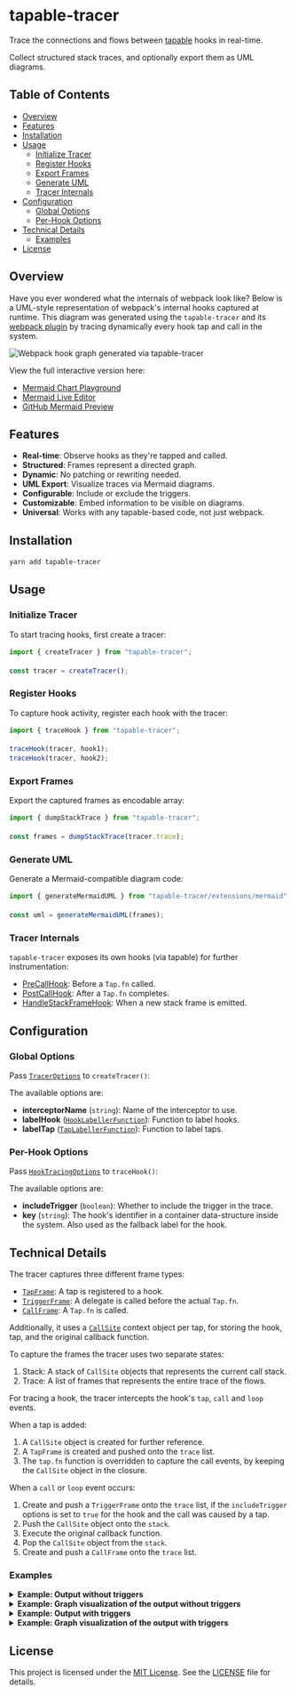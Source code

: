 # tapable-tracer

Trace the connections and flows between
[tapable](https://github.com/webpack/tapable) hooks in real-time.

Collect structured stack traces, and optionally export them as UML diagrams.

## Table of Contents

- [Overview](#overview)
- [Features](#features)
- [Installation](#installation)
- [Usage](#usage)
  - [Initialize Tracer](#initialize-tracer)
  - [Register Hooks](#register-hooks)
  - [Export Frames](#export-frames)
  - [Generate UML](#generate-uml)
  - [Tracer Internals](#tracer-internals)
- [Configuration](#configuration)
  - [Global Options](#global-options)
  - [Per-Hook Options](#per-hook-options)
- [Technical Details](#technical-details)
  - [Examples](#examples)
- [License](#license)

## Overview

Have you ever wondered what the internals of webpack look like?
Below is a UML-style representation of webpack's internal hooks captured at
runtime. This diagram was generated using the `tapable-tracer` and its
[webpack plugin](src/extensions/webpack/plugin/TapableTracerPlugin.ts) by
tracing dynamically every hook tap and call in the system.

<picture>
  <source
    media="(prefers-color-scheme: dark)"
    srcset="./assets/webpack-graph-dark.svg"
  />
  <img
    alt="Webpack hook graph generated via tapable-tracer"
    src="./assets/webpack-graph-light.svg"
  />
</picture>

View the full interactive version here:
- [Mermaid Chart Playground](https://www.mermaidchart.com/play#pako:eNqlmttOKzcUhl8l4h4JcgQuKqEQukPJBhEQlTZblZk4icWMZ2p70E5L36aXfao-Sb2cAznYnlmrV1HGXt_YXr9Pv-bPoySf8KOLo-Pj4xeZ5HIqZhcvstFI2SIvzUWDp2_w1_64x42GtPXvU5bwjEszNooZPltcNL4OHp_vHn75bTwc3d8Ofn2RDjhTrJg3bh8gFAJPvn1rfLW_A_kuVC4BcZ-WMyEb3783jo9_-jCs-HA1T23NVz7NFX8ooXRNaNrnj6xgryl_VLYVKhDfsvUmueRboW376N9__l5XTViaLut2bAH_bFGdkK4tYFPD1cAb17PFgx-2WLJUB1p4ZuskeVaIdLuR5_Zpf17Kt3vFp9wkc_ub5mwSGqaTDYUZkW-P1CkMYT_PslzeaIe8zlXGggMOI2vmQvf9NBjQsWHKlIWDXfGCywmXieCaiGzvN_DWdlTIGREHaeynnMlQPCSNZ2I7UaeQqRv2znSiRGFG-aRMw_2JDDZk80bnkk6AzF9qzemNaELRQBq1uCugKEBonjq9b6rV0XskxlO0fJ8SsxlXH_GmbSjNdQVCv6timyDejL1tT7Qm9NWuLUZknPBKENtQTrm61AuZ0FMGmrxihj0pQYgG9V7bBYQWfbacf4UteBWpMJShB9V-YcrO4QV5EFpQdDm6IkSC9h7476VQ_EaPTTmdEiDNrXWIEA7igpUruBfFgturHZHadtDh5f2QENl1e1SRK6OtkPPLgiChFgjwmb8WLHkbWkySlhNO2KtaSylKbQixIMEnbUdQiYQQ3z751NCqBwTIlhAHUpeKwmh-MuxYGP6D0htQ4zCDtBKC25vgETeM3ghQ5XihDc8Iwd2dRhAAIMqnh1tCJMjwOVdv4akcP4O0QYtXfMrK1J6NmdHXLDE5ZU_rnOyR7DnQng0IoNMDkLBpJaxVnebuWckmBxYOAqjl9muYJe7YZ3U2EVCHsPp23DbOs_ydD7LCLByQwgHJjria8auySEVirzVkFAj4OmWz9XpIBoGQx8Jel6ZTnlgxWSaBcrZqzubEvlgt-wTW-QHrSbMZYbHrnrgDlOTqZ7gjEgCg6xGTs5STu9MFRS-PLVaDkHPJIgfnGMldj6xwTDzZ8eWjuzwNDOwd5U4OlMpVCNQFuep5XqaTwe6Npj4j1p2um1UsdVuANF-YpqTInQ6Yzq6FvQeLP_5Hos7cImaXrUxIoY1YnbiHEwrsfB_mckZi9VbLtJCEOdADCT9ypSmrcc85ITwrbIk9cjFDSFCv5dKc5GpC633bJVjJPrPnLy61XcXfOfke0Ou45ug8feeqz5I5J-7CoVtsb2PbLMG6VlBvHbRuWr0wkKzVlxFO-nVCQp7X_vPD63XMV6tuKcwHVdaqewZvUpxNlqqpNRJn0H4J3lO6lMbqUFQrtunU4s6h-ODWZuD6B0ZbOMrry-0-PcyA3_GrTnmFp-UvPnx9pdmHJ9Yy_PDYStMPjfSd2tGQ4AaOJkVWsWo5RPzBw6LDd1e6xyhahTmKY4UMUhwlaJKiMB7DEBfv8w5xhLh_iGP5PEQcwecj4ghhLxHHifiJKNCBp4iLjviKOJDXW8QhPP4iDuD3GHGMfZ8RFx3xGnGguN-IYx16jrh4v--IYsS8Rxwo7D_iOBEPEgfy-JA4QNyLxLE8fiQOEPAkcZB9XxIXXWUtomhV9iIOVmUx4mgVNiMOVm014nhxuxHHqrQccbgK2xEHi1mPOFK1_YjjVVmQKFrIhsRBwlYkjlNlR-JoESMQB4qZgThSlSGIo9UwBXHAamMQxfOZgziAxyDEAcImIY7jNwpxjFpmYfWXKL5vObaeoW57oS9HttwgaMgU5DAf7b40bCB11oYhwnWKGPoHJbS5HjYdfN9FbT3zXMMPP7WqHpXPT-Z2XxWO6K3agPAaPZ_9bT3yaCP4OeHRX_8BgPSABA)
- [Mermaid Live Editor](https://mermaid.live/edit#pako:eNqlmttu4zYQhl_F0HWysGVLsn1RIHCcbtJ4N8gBW3S9KBiJlolIpEpRwXoPb9PLPlWfpBz6ECcWJQ975YTkfKI4v3j4we9eLBLqjb3T09M5jwVfsHQ8551ORlaiUuMOzZ7gX_1jijsdrtvfZCSmOeXqTkmiaLoadz5M7z99vP3tz7vL2c319Pc5N8BUkmLZub6FUAjsfv7c-aB_p_yZScEBcZNVKeOdL186p6e__FCk-GFa9nTLR7oQkt5WULsl-Lr8nhTkMaP3UvdCWuL7ul0iON0LHeiif__5e9s0Jlm2bhvoCvrSo2NCQl1BForKaW1cpKunX3U1J1lp6eFQt4lFXrBsv5MjXTpZVvzpRtIFVfFS_2aCJLZh6u4oRDGxP1I9GMKJyHPBr0qDvBAyJ9YBh5FVS1ZO6mkwoHeKSFUVBnZOC8oTymNGS0fk4G0Hr_WLMp464iCNk4wSbouHpNGc7SeqB5m6Is-kjCUr1EwkVWZ_n4bBhmxelYK7EyDzZ2VJ3TvhQ9WUK7n6WECVheD3jN53zY7Re0NMTdX6eZKlKZU_mru2o_jbBg7v3Rbrg3hz8rT_ofnwrnpuUSynDo8EsV3yBZVn5YrH7ikDTZ4TRR4kc4gG9V7oCcQterj-_gpd8cgyplyGHlT7nkj9Da-cB6EPVWezc4dI0N4t_atikl6Vd6paLBwg_t485BAO4oKZy7oWNQUPNiuia99Bh2c3lw6RoVmjCiFVqYUszgoHCfVBgJ_oY0Hip0uNibMqoQ5rVX8tRV4qh1iQ4EOpR1Cy2CF-0H3R0OYNHCB7QpzyspIuDP-FocdC0a8ubwNqvMwhrQ7Bg13wjCri3glQ5d2qVDR3CA5fdcIBAKJ8uL12iAQZfhLyyf4pN-9BBqDFc7ogVab3xkSVFyRWwmVNC7pvSHofqPcGDqDeAYjptDrMVYH_eq-kkwMThwOob9Zr-ErMtk_rLGHQxmH2DcwyTnPxTKd5oVYG6MIByc6oTOl5VWQs1scaZxQI-CIj6XY-dAaBkO-YPi4tFjTWYtJMB8pw053djn21mfYdWKMD1kNJUofJLuyaDRSn8lc4IzoAQNczwtOMOr9OCIpeb1u0BiHnnDRsnJtI5nikhaOak908fYTr3cBUn1E-8qmUQtpAIci1XIoqS6avTzTHM5peJzRfFcnMEsDVe1K6pMjsDkiZXzB9Dmbf_keihmYS09NWzjgrFdvsuC8TF9joLczkzIkVbaZpxh2-gQgkfE9l6TIbR8YJoXmha_SWiyiHBEV9k-ZYyMTt7QcmwZJPiN5_UV7qWfyZOp8DosB0pxTZM5UTEi-p4ypsO8VGO9tmDS6PCoq2QduuHRcGktX6UsxI_5gQm-f1tvzweN3kq7X3FL4HWR3VdghPkpQka9UcNRJD6D8H7ylbS2OzKToq1jdqMftQfHB_N3CTA6PNHlXry70uPcxAvePXnvIWT6u--vDxrWYfnniU4YfHtpp-aGTdrh0NsS7gaFLDLNYuhwZ_8LDq8Nmt7jGK1mKO4lg2gxRHsZqkKEyNYYiLr_MOcYRm_xDHqvMQcYQ6HxFHsHuJOE6Dn4gCHXiKuOgGXxEHqvUWcYgafxEHqPcYcYy3PiMuusFrxIGa_UYc69BzxMXX-44oRpP3iAPZ_Uccp8GDxIFqfEgcoNmLxLFq_EgcwOJJ4iBvfUlcdJu1iKK12Ys4WJvFiKO12Iw4WLvViOM12404VqvliMO12I44WJP1iCO12484XpsFiaLZbEgcxG5F4jhtdiSO1mAE4kBNZiCO1GYI4mhHmII4YLsxiOLVmYM4QI1BiAPYTUIcp94oxDGOMgvbb6LU3eXYK0Od9mw3R_bcIOjIAuSwnL1-qN1ACraGIcJ1ajD0D2rcvnW76VB3L2qvrOYYfnjVqn1UXq7MvX6UPSLa9AHhNdZc-9srqtGG9Tqhd-KlkiXeWMmKnni5nhQI_Ot9B_DcU0ua07k31n8mRD7NvTn_qWMKwv8QIt-GSVGlS2-8IFmp_6uKRH-H54ykkrw0gVVMS6Xiyhv7gUF44-_eV298OvCjd91uEASD3mjk94aRrl7pcj_svuv3gqg_GIZ9f9jzg58n3jfzXP9dEIa6ZRiORoNh0Iv6Jx7Vex4hZ-ubnubC58__AOIrwXM)
- [GitHub Mermaid Preview](e2e/uml/webpack/basic/PREVIEW.md)

## Features

- **Real-time**: Observe hooks as they're tapped and called.
- **Structured**: Frames represent a directed graph.
- **Dynamic**: No patching or rewriting needed.
- **UML Export**: Visualize traces via Mermaid diagrams.
- **Configurable**: Include or exclude the triggers.
- **Customizable**: Embed information to be visible on diagrams.
- **Universal**: Works with any tapable-based code, not just webpack.

## Installation

```sh
yarn add tapable-tracer
```

## Usage

### Initialize Tracer

To start tracing hooks, first create a tracer:

```ts
import { createTracer } from "tapable-tracer";

const tracer = createTracer();
```

### Register Hooks

To capture hook activity, register each hook with the tracer:

```ts
import { traceHook } from "tapable-tracer";

traceHook(tracer, hook1);
traceHook(tracer, hook2);
```

### Export Frames

Export the captured frames as encodable array:

```ts
import { dumpStackTrace } from "tapable-tracer";

const frames = dumpStackTrace(tracer.trace);
```

### Generate UML

Generate a Mermaid-compatible diagram code:

```ts
import { generateMermaidUML } from "tapable-tracer/extensions/mermaid";

const uml = generateMermaidUML(frames);
```

### Tracer Internals

`tapable-tracer` exposes its own hooks (via tapable) for further
instrumentation:

- [PreCallHook](src/tracer/hooks/pre-call/PreCallHook.ts): Before a `Tap.fn`
  called.
- [PostCallHook](src/tracer/hooks/post-call/PostCallHook.ts): After a `Tap.fn`
  completes.
- [HandleStackFrameHook](src/tracer/hooks/handle-stack-frame/HandleStackFrameHook.ts):
  When a new stack frame is emitted.

## Configuration

### Global Options

Pass [`TracerOptions`](src/tracer/options/TracerOptions.ts) to
`createTracer()`:

The available options are:

- **interceptorName** (`string`): Name of the interceptor to use.
- **labelHook** ([`HookLabellerFunction`](src/hook/label/HookLabellerFunction.ts)):
  Function to label hooks.
- **labelTap** ([`TapLabellerFunction`](src/tap/label/TapLabellerFunction.ts)):
  Function to label taps.

### Per-Hook Options

Pass [`HookTracingOptions`](src/tracer/options/HookTracingOptions.ts) to
`traceHook()`:

The available options are:

- **includeTrigger** (`boolean`): Whether to include the trigger in the trace.
- **key** (`string`): The hook's identifier in a container data-structure
  inside the system. Also used as the fallback label for the hook.

## Technical Details

The tracer captures three different frame types:

- [`TapFrame`](src/stack-frame/TapFrame.ts): A tap is registered to a hook.
- [`TriggerFrame`](src/stack-frame/TriggerFrame.ts): A delegate is called
  before the actual `Tap.fn`.
- [`CallFrame`](src/stack-frame/CallFrame.ts): A `Tap.fn` is called.

Additionally, it uses a [`CallSite`](src/tracer/stack/CallSite.ts) context
object per tap, for storing the hook, tap, and the original callback function.

To capture the frames the tracer uses two separate states:

1. Stack: A stack of `CallSite` objects that represents the current call stack.
2. Trace: A list of frames that represents the entire trace of the flows.

For tracing a hook, the tracer intercepts the hook's `tap`, `call` and `loop`
events.

When a tap is added:

1. A `CallSite` object is created for further reference.
2. A `TapFrame` is created and pushed onto the `trace` list.
3. The `tap.fn` function is overridden to capture the call events, by keeping
  the `CallSite` object in the closure.

When a `call` or `loop` event occurs:

1. Create and push a `TriggerFrame` onto the `trace` list, if the
  `includeTrigger` options is set to `true` for the hook and the
  call was caused by a tap.
2. Push the `CallSite` object onto the `stack`.
3. Execute the original callback function.
4. Pop the `CallSite` object from the `stack`.
5. Create and push a `CallFrame` onto the `trace` list.

### Examples

<details>
  <summary>
    <b>Example: Output without triggers</b>
  </summary>

  ```ts
  [
    { hook: 'hook1', tap: 'hook2', type: 'tap' },
    { hook: 'hook2', tap: 'hook3', type: 'tap' },
    { hook: 'hook3', tap: 'hook4', type: 'tap' },
    { callee: 'hook1', caller: null, type: 'call' },
    { callee: 'hook2', caller: 'hook1', type: 'call' },
    { callee: 'hook3', caller: 'hook2', type: 'call' },
    { callee: 'hook4', caller: 'hook3', type: 'call' }
  ]
  ```
</details>

<details>
  <summary>
    <b>Example: Graph visualization of the output without triggers</b>
  </summary>

  <picture>
    <source
      media="(prefers-color-scheme: dark)"
      srcset="./assets/hook-graph-dark.svg"
    />
    <img
      alt="Hook graph generated via tapable-tracer"
      src="./assets/hook-graph-light.svg"
    />
  </picture>
</details>

<details>
  <summary>
    <b>Example: Output with triggers</b>
  </summary>

  ```ts
  [
    { hook: 'hook1', tap: 'Plugin2', type: 'tap' },
    { hook: 'hook2', tap: 'Plugin3', type: 'tap' },
    { hook: 'hook3', tap: 'Plugin4', type: 'tap' },
    { callee: 'hook1', caller: null, type: 'call' },
    { callee: 'Plugin2', caller: 'hook1', type: 'trigger' },
    { callee: 'hook2', caller: 'Plugin2', type: 'call' },
    { callee: 'Plugin3', caller: 'hook2', type: 'trigger' },
    { callee: 'hook3', caller: 'Plugin3', type: 'call' },
    { callee: 'Plugin4', caller: 'hook3', type: 'trigger' },
    { callee: 'hook4', caller: 'Plugin4', type: 'call' }
  ]
  ```
</details>

<details>
  <summary>
    <b>Example: Graph visualization of the output with triggers</b>
  </summary>

  <picture>
    <source
      media="(prefers-color-scheme: dark)"
      srcset="./assets/plugin-graph-dark.svg"
    />
    <img
      alt="Plugin graph generated via tapable-tracer"
      src="./assets/plugin-graph-light.svg"
    />
  </picture>
</details>

## License

This project is licensed under the
[MIT License](https://opensource.org/license/mit).
See the [LICENSE](LICENSE) file for details.
